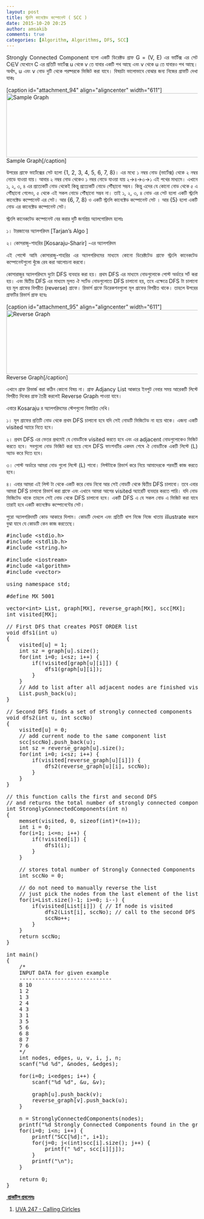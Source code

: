 ```yaml
---
layout: post
title: স্ট্রংলি কানেক্টেড কম্পোনেন্ট ( SCC )
date: 2015-10-20 20:25
author: amsakib
comments: true
categories: [Algorithm, Algorithms, DFS, SCC]
---
```

<p style="text-align: justify;">Strongly Connected Component হলো একটি ডিরেক্টড গ্রাফ G = (V, E) এর ভার্টিক্স এর সেট C∈V যেখোনে C এর প্রতিটি ভার্টেক্স u থেকে v তে যাবার একটি পথ আছে এবং v থেকে u তে যাবারও পথ আছে। অর্থাৎ, u এবং v নোড দুটি থেকে পরষ্পরকে ভিজিট করা যাবে। বিষয়টা ভালোভাবে বোঝার জন্য নিজের গ্রাফটি দেখা যাকঃ</p>


[caption id="attachment_94" align="aligncenter" width="611"]<a href="http://amsakib.cf/blog/wp-content/uploads/2015/10/SampleGraph.png"><img class="size-full wp-image-94" src="http://amsakib.cf/blog/wp-content/uploads/2015/10/SampleGraph.png" alt="Sample Graph" width="611" height="169" /></a> Sample Graph[/caption]
<p style="text-align: justify;">উপরের গ্রাফে ভার্টেক্সের সেট হলো {1, 2, 3, 4, 5, 6, 7, 8}। এর মধ্যে ১ নম্বর নোড (ভার্টেক্স) থেকে ২ নম্বর নোডে যাওয়া যায়। আবার ২ নম্বর নোড থেকেও ১ নম্বর নোডে যাওয়া যায় ২-&gt;৪-&gt;৩-&gt;১ এই পথের মাধ্যমে। এখানে ১, ২, ৩, ৪ এর প্রত্যেকটি নোড থেকেই কিন্তু প্রত্যেকটি নোডে পৌঁছানো সম্ভব। কিন্তু এদের যে কোনো নোড থেকে ৫ এ পৌঁছানো গেলেও, ৫ থেকে এই সকল নোডে পৌঁছানো সম্ভব না। তাই ১, ২, ৩, ৪ নোড এর সেট হলো একটি স্ট্রংলি কানেক্টেড কম্পোনেন্ট এর সেট। আর {6, 7, 8} ও একটি স্ট্রংলি কানেক্টেড কম্পোনেন্ট সেট । আর {5} হলো একটি নোড এর কানেক্টেড কম্পোনেন্ট সেট।</p>
<p style="text-align: justify;">স্ট্রংলি কানেকটেড কম্পোনেন্ট বের করার দুটি জনপ্রিয় অ্যালগোরিদম হলোঃ</p>
<p style="text-align: justify;">১। টারজানের অ্যালগরিদম [Tarjan’s Algo ]</p>
<p style="text-align: justify;">২। কোসরাজু-শাহরির [Kosaraju-Sharir] -এর অ্যালগরিদম</p>
<p style="text-align: justify;">এই পোস্টে আমি কোসারাজু-শাহরির এর অ্যালগরিদমের মাধ্যমে কোনো ডিরেক্টটেড গ্রাফে স্ট্রংলি কানেকটেড কম্পোনেন্টগুলো খুঁজে রেব করা আলোচনা করবো।</p>
<p style="text-align: justify;">কোসারাজুর অ্যালগরিদমে দুটো DFS ব্যবহার করা হয়। প্রথম DFS এর মাধ্যমে নোডগুলোকে পোস্ট অর্ডারে সর্ট করা হয়। এবং দ্বিতীয় DFS এর মাধ্যমে মূলত ঐ সর্টেড নোডগুলোতে DFS চালানো হয়, তবে এক্ষেত্রে DFS টা চালানো হয় মূল গ্রাফের বিপরীত (reverse) গ্রাফে। রিভার্স গ্রাফে ডিরেকশনগুলো মূল গ্রাফের বিপরীত থাকে। তাহলে উপরের গ্রাফটির রিভার্স গ্রাফ হবেঃ</p>


[caption id="attachment_95" align="aligncenter" width="611"]<a href="http://amsakib.cf/blog/wp-content/uploads/2015/10/ReverseGraph.png"><img class="size-full wp-image-95" src="http://amsakib.cf/blog/wp-content/uploads/2015/10/ReverseGraph.png" alt="Reverse Graph" width="611" height="169" /></a> Reverse Graph[/caption]
<p style="text-align: justify;">এখানে গ্রাফ রিভার্জ করা কঠিন কোনো বিষয় না। গ্রাফ Adjancy List আকারে ইনপুট নেবার সময় আরেকটি লিস্টে বিপরীত দিকের গ্রাফ তৈরী করলেই Reverse Graph পাওয়া যাবে।</p>
<p style="text-align: justify;">এবারে Kosaraju র অ্যালগরিদমের স্টেপগুলো বিস্তারিত দেখি।</p>
<p style="text-align: justify;">১। মূল গ্রাফের প্রতিটি নোড থেকে প্রথম DFS চালানো হবে যদি সেই নোডটি ভিজিটেড না হয়ে থাকে। এজন্য একটি visited অ্যারে নিতে হবে।</p>
<p style="text-align: justify;">২। প্রথম DFS এর ভেতর প্রথমেই যে নোডটিকে visited করতে হবে এবং এর adjacent নোডগুলোকেও ভিজিট করতে হবে। সবগুলো নোড ভিজিট করা হয়ে গেলে DFS ফাংশনটির একদম শেষে ঐ নোডটিকে একটি লিস্টে (L) অ্যাড করে দিতে হবে।</p>
<p style="text-align: justify;">৩। পোস্ট অর্ডারে আমরা নোড গুলো লিস্টে (L) পাবো। লিস্টটাকে রিভার্স করে নিয়ে আমাদেরকে পরবর্তী কাজ করতে হবে।</p>
<p style="text-align: justify;">৪। এবার আমরা এই লিস্ট টা থেকে একটি করে নোড নিবো আর সেই নোডটি থেকে দ্বিতীয় DFS চালাবো। তবে এবার আমরা DFS চালাবো রিভার্স করা গ্রাফে এবং এখানে আমরা আগের visited অ্যারেটি ব্যবহার করতে পারি। যদি নোড ভিজিটেড থাকে তাহলে সেই নোড থেকে DFS চালানো হবে। একটি DFS এ যে সকল নোড এ ভিজিট করা যাবে তারাই হবে একটি কানেক্টেড কম্পোনেন্টের সেট।</p>
<p style="text-align: justify;">পুরো অ্যালগরিদমটি কোড আকারে দিলাম। কোডটি দেখলে এবং প্রতিটি ধাপ নিজে নিজে খাতায় illustrate করলে বুঝা যাবে যে কোডটি কেন কাজ করতেছে।</p>

<pre class="lang:c++ decode:true " title="Kosaraju's Algorithm">#include &lt;stdio.h&gt;
#include &lt;stdlib.h&gt;
#include &lt;string.h&gt;

#include &lt;iostream&gt;
#include &lt;algorithm&gt;
#include &lt;vector&gt;

using namespace std;

#define MX 5001

vector&lt;int&gt; List, graph[MX], reverse_graph[MX], scc[MX];
int visited[MX];

// First DFS that creates POST ORDER list
void dfs1(int u)
{
    visited[u] = 1;
    int sz = graph[u].size();
    for(int i=0; i&lt;sz; i++) {
        if(!visited[graph[u][i]]) {
            dfs1(graph[u][i]);
        }
    }
    // Add to list after all adjacent nodes are finished visited
    List.push_back(u);
}

// Second DFS finds a set of strongly connected components
void dfs2(int u, int sccNo)
{
    visited[u] = 0;
    // add current node to the same component list
    scc[sccNo].push_back(u);
    int sz = reverse_graph[u].size();
    for(int i=0; i&lt;sz; i++) {
        if(visited[reverse_graph[u][i]]) {
            dfs2(reverse_graph[u][i], sccNo);
        }
    }
}

// this function calls the first and second DFS
// and returns the total number of strongly connected components set
int StronglyConnectedComponents(int n)
{
    memset(visited, 0, sizeof(int)*(n+1));
    int i = 0;
    for(i=1; i&lt;=n; i++) {
        if(!visited[i]) {
            dfs1(i);
        }
    }

    // stores total number of Strongly Connected Components Set
    int sccNo = 0;

    // do not need to manually reverse the list
    // just pick the nodes from the last element of the list
    for(i=List.size()-1; i&gt;=0; i--) {
        if(visited[List[i]]) { // If node is visited
            dfs2(List[i], sccNo); // call to the second DFS
            sccNo++;
        }
    }
    return sccNo;
}

int main()
{
    /*
    INPUT DATA for given example
    -----------------------------
    8 10
    1 2
    1 3
    2 4
    4 3
    3 1
    3 5
    5 6
    6 8
    8 7
    7 6
    */
    int nodes, edges, u, v, i, j, n;
    scanf("%d %d", &amp;nodes, &amp;edges);

    for(i=0; i&lt;edges; i++) {
        scanf("%d %d", &amp;u, &amp;v);

        graph[u].push_back(v);
        reverse_graph[v].push_back(u);
    }

    n = StronglyConnectedComponents(nodes);
    printf("%d Strongly Connected Components found in the graph.\n", n);
    for(i=0; i&lt;n; i++) {
        printf("SCC[%d]:", i+1);
        for(j=0; j&lt;(int)scc[i].size(); j++) {
            printf(" %d", scc[i][j]);
        }
        printf("\n");
    }

    return 0;
}
</pre>
<span style="text-decoration: underline;"><strong> প্রাকটিস প্রবলেমঃ</strong></span>

1. <a href="https://uva.onlinejudge.org/index.php?option=com_onlinejudge&amp;Itemid=8&amp;page=show_problem&amp;category=24&amp;problem=183&amp;mosmsg=Submission+received+with+ID+16299379" target="_blank">UVA 247 - Calling Cirlcles</a>
